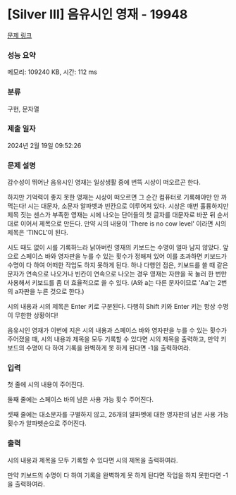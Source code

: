 # [Silver III] 음유시인 영재 - 19948 

[문제 링크](https://www.acmicpc.net/problem/19948) 

### 성능 요약

메모리: 109240 KB, 시간: 112 ms

### 분류

구현, 문자열

### 제출 일자

2024년 2월 19일 09:52:26

### 문제 설명

<p>감수성이 뛰어난 음유시인 영재는 일상생활 중에 번뜩 시상이 떠오르곤 한다.</p>

<p>하지만 기억력이 좋지 못한 영재는 시상이 떠오르면 그 순간 컴퓨터로 기록해야만 안 까먹는다! 시는 대문자, 소문자 알파벳과 빈칸으로 이루어져 있다. 시상은 매번 훌륭하지만 제목 짓는 센스가 부족한 영재는 시에 나오는 단어들의 첫 글자를 대문자로 바꾼 뒤 순서대로 이어서 제목으로 만든다. 만약 시의 내용이 'There is no cow level' 이라면 시의 제목은 'TINCL'이 된다.</p>

<p>시도 때도 없이 시를 기록하느라 낡아버린 영재의 키보드는 수명이 얼마 남지 않았다. 앞으로 스페이스 바와 영자판을 누를 수 있는 횟수가 정해져 있어 이를 초과하면 키보드가 수명이 다 하여 어떠한 작업도 하지 못하게 된다. 하나 다행인 점은, 키보드를 쓸 때 같은 문자가 연속으로 나오거나 빈칸이 연속으로 나오는 경우 영재는 자판을 꾹 눌러 한 번만 사용해서 키보드를 좀 더 효율적으로 쓸 수 있다. (A와 a는 다른 문자이므로 'Aa'는 2번의 a자판을 누른 것으로 한다.)</p>

<p>시의 내용과 시의 제목은 Enter 키로 구분된다. 다행히 Shift 키와 Enter 키는 항상 수명이 무한한 상황이다!</p>

<p>음유시인 영재가 이번에 지은 시의 내용과 스페이스 바와 영자판을 누를 수 있는 횟수가 주어졌을 때, 시의 내용과 제목을 모두 기록할 수 있다면 시의 제목을 출력하고, 만약 키보드의 수명이 다 하여 기록을 완벽하게 못 하게 된다면 -1을 출력하여라.</p>

### 입력 

 <p>첫 줄에 시의 내용이 주어진다.</p>

<p>둘째 줄에는 스페이스 바의 남은 사용 가능 횟수 주어진다.</p>

<p>셋째 줄에는 대소문자를 구별하지 않고, 26개의 알파벳에 대한 영자판의 남은 사용 가능 횟수가 알파벳순으로 주어진다.</p>

### 출력 

 <p>시의 내용과 제목을 모두 기록할 수 있다면 시의 제목을 출력하여라.</p>

<p>만약 키보드의 수명이 다 하여 기록을 완벽하게 못 하게 된다면 작업을 하지 못한다면 -1을 출력하여라.</p>

